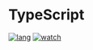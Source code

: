 # TypeScript

[![lang](https://shields.io/github/languages/top/Huauauaa/typescript-reference)](https://github.com/Huauauaa/typescript-reference)
[![watch](https://shields.io/github/watchers/Huauauaa/typescript-reference?label=Watch)](https://github.com/Huauauaa/typescript-reference)
